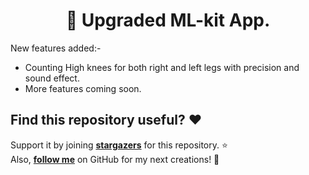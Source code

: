 <h1 align="center"> 🚀 Upgraded ML-kit App.</h1>

New features added:-
- Counting High knees for both right and left legs with precision and sound effect.
- More features coming soon.

## Find this repository useful? :heart:
Support it by joining __[stargazers](https://github.com/AmartyaSingh97/android-mlkit-upgraded/stargazers)__ for this repository. :star: <br>
Also, __[follow me](https://github.com/AmartyaSingh97)__ on GitHub for my next creations! 🤩
